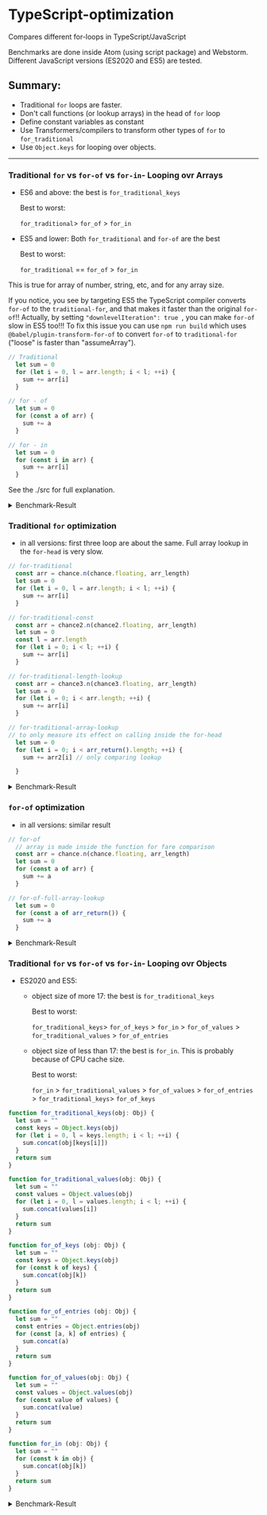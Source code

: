 # TypeScript-optimization
Compares different for-loops in TypeScript/JavaScript

Benchmarks are done inside Atom (using script package) and Webstorm. Different JavaScript versions (ES2020 and ES5) are tested.

## Summary:
- Traditional `for` loops are faster.
- Don't call functions (or lookup arrays) in the head of `for` loop
- Define constant variables as constant
- Use Transformers/compilers to transform other types of `for` to  `for_traditional`
- Use `Object.keys` for looping over objects.

---------------------------

### Traditional `for` vs `for-of` vs `for-in`- Looping ovr Arrays

- ES6 and above: the best is `for_traditional_keys`
                     
    Best to worst:   
         
    `for_traditional`> `for_of` > `for_in` 
 
- ES5 and lower: Both `for_traditional` and `for-of` are the best
                                      
    Best to worst:   
          
    `for_traditional` == `for_of` > `for_in` 


This is true for array of number, string, etc, and for any array size.

If you notice, you see by targeting ES5 the TypeScript compiler converts `for-of` to the `traditional-for`, and that makes it faster than the original `for-of`!! Actually, by setting `"downlevelIteration": true
`, you can make `for-of` slow in ES5 too!!!  To fix this issue you can use `npm run build` which uses `@babel/plugin-transform-for-of` to convert `for-of` to `traditional-for` ("loose" is faster than "assumeArray").

```typescript
// Traditional
  let sum = 0
  for (let i = 0, l = arr.length; i < l; ++i) {
    sum += arr[i]
  }

// for - of
  let sum = 0
  for (const a of arr) {
    sum += a
  }

// for - in
  let sum = 0
  for (const i in arr) {
    sum += arr[i]
  }
```
See the ./src for full explanation.

<details>
<summary>Benchmark-Result</summary>

    -------------------    
    ES2020:
    
    array size of 10
    number array
    for_traditional x 93,918,160 ops/sec Â±2.26% (85 runs sampled)
    for_of x 20,043,782 ops/sec Â±0.64% (94 runs sampled)
    for_in x 1,855,402 ops/sec Â±0.89% (95 runs sampled)
    Fastest is for_traditional
    
    string array
    for_traditional_str x 62,883,817 ops/sec Â±0.23% (92 runs sampled)
    for_of_str x 36,321,814 ops/sec Â±0.47% (92 runs sampled)
    for_in_str x 1,928,360 ops/sec Â±0.68% (93 runs sampled)
    Fastest is for_traditional_str
        
    -------------------        
    array size of 100
    number array
    for_traditional x 9,624,379 ops/sec Â±0.29% (91 runs sampled)
    for_of x 2,293,562 ops/sec Â±0.83% (91 runs sampled)
    for_in x 257,905 ops/sec Â±0.34% (97 runs sampled)
    Fastest is for_traditional
    
    string array
    for_traditional_str x 7,489,087 ops/sec Â±0.29% (94 runs sampled)
    for_of_str x 4,219,285 ops/sec Â±0.23% (96 runs sampled)
    for_in_str x 275,434 ops/sec Â±0.34% (96 runs sampled)
    Fastest is for_traditional_str
    
    -------------------    
    array size of 1000
    number array
    for_traditional x 807,444 ops/sec Â±0.22% (89 runs sampled)
    for_of x 310,846 ops/sec Â±0.62% (96 runs sampled)
    for_in x 27,566 ops/sec Â±0.33% (96 runs sampled)
    Fastest is for_traditional
    
    string array
    for_traditional_str x 643,079 ops/sec Â±1.59% (88 runs sampled)
    for_of_str x 439,983 ops/sec Â±0.30% (97 runs sampled)
    for_in_str x 28,672 ops/sec Â±1.55% (91 runs sampled)
    Fastest is for_traditional_str

    -------------------    
    ES5:

    number array
    array size of 1000
    number array
    for_traditional x 806,810 ops/sec Â±0.32% (93 runs sampled)
    for_of x 809,966 ops/sec Â±0.28% (97 runs sampled)
    for_in x 27,447 ops/sec Â±0.41% (96 runs sampled)
    Fastest is for_of
    
    string array
    for_traditional_str x 641,393 ops/sec Â±3.32% (81 runs sampled)
    for_of_str x 676,553 ops/sec Â±0.26% (96 runs sampled)
    for_in_str x 29,130 ops/sec Â±1.45% (90 runs sampled)
    Fastest is for_of_str
    
</details>

### Traditional `for` optimization

- in all versions: first three loop are about the same. Full array lookup in the `for-head` is very slow.

```typescript
// for-traditional
  const arr = chance.n(chance.floating, arr_length) 
  let sum = 0
  for (let i = 0, l = arr.length; i < l; ++i) {
    sum += arr[i]
  }

// for-traditional-const
  const arr = chance2.n(chance2.floating, arr_length)
  let sum = 0
  const l = arr.length
  for (let i = 0; i < l; ++i) {
    sum += arr[i]
  }

// for-traditional-length-lookup
  const arr = chance3.n(chance3.floating, arr_length)
  let sum = 0
  for (let i = 0; i < arr.length; ++i) {
    sum += arr[i]
  }

// for-traditional-array-lookup
// to only measure its effect on calling inside the for-head
  let sum = 0
  for (let i = 0; i < arr_return().length; ++i) {
    sum += arr2[i] // only comparing lookup

  }
```

<details>
<summary>Benchmark-Result</summary>

    ES2020:
    -------------------    
    array size of 10
    number array
    for_traditional x 62,302 ops/sec Â±0.72% (89 runs sampled)
    for_traditional_const x 61,790 ops/sec Â±0.97% (93 runs sampled)
    for_traditional_length_lookup x 62,299 ops/sec Â±1.11% (87 runs sampled)
    for_traditional_full_lockup x 5,647 ops/sec Â±0.94% (93 runs sampled)
    Fastest is for_traditional
    -------------------    

    array size of 100
    number array
    for_traditional x 6,481 ops/sec Â±0.81% (93 runs sampled)
    for_traditional_const x 6,575 ops/sec Â±0.90% (93 runs sampled)
    for_traditional_length_lookup x 6,590 ops/sec Â±0.86% (93 runs sampled)
    for_traditional_full_lockup x 65.56 ops/sec Â±0.89% (68 runs sampled)
    Fastest is for_traditional_length_lookup,for_traditional_const

    -------------------    
    array size of 1000
    number array
    for_traditional x 645 ops/sec Â±0.92% (91 runs sampled)
    for_traditional_const x 643 ops/sec Â±0.83% (91 runs sampled)
    for_traditional_length_lookup x 661 ops/sec Â±0.57% (91 runs sampled)
    for_traditional_full_lockup x 0.66 ops/sec Â±0.67% (6 runs sampled)
    Fastest is for_traditional_length_lookup

    -------------------    
    ES5:

    array size of 1000
    number array
    for_traditional x 652 ops/sec Â±0.63% (90 runs sampled)
    for_traditional_const x 654 ops/sec Â±0.99% (91 runs sampled)
    for_traditional_length_lookup x 651 ops/sec Â±1.00% (92 runs sampled)
    for_traditional_full_lockup x 0.66 ops/sec Â±0.79% (6 runs sampled)
    Fastest is for_traditional,for_traditional_const,for_traditional_length_lookup
    
</details>


### `for-of` optimization

- in all versions: similar result

```typescript
// for-of
  // array is made inside the function for fare comparison
  const arr = chance.n(chance.floating, arr_length)
  let sum = 0
  for (const a of arr) {
    sum += a
  }

// for-of-full-array-lookup
  let sum = 0
  for (const a of arr_return()) {
    sum += a
  }
```

<details>
<summary>Benchmark-Result</summary>

    ES2020:

    -------------------    
    array size of 10
    number array
    for_of x 65,064 ops/sec Â±0.89% (89 runs sampled)
    for_of_full_lookup x 65,289 ops/sec Â±0.92% (94 runs sampled)
    Fastest is for_of_full_lookup,for_of
        
    -------------------    

    array size of 100
    number array
    for_of x 6,542 ops/sec Â±0.74% (93 runs sampled)
    for_of_full_lookup x 6,549 ops/sec Â±1.09% (93 runs sampled)
    Fastest is for_of,for_of_full_lookup
    
    -------------------    

    array size of 1000
    number array
    for_of x 663 ops/sec Â±0.91% (91 runs sampled)
    for_of_full_lookup x 665 ops/sec Â±0.89% (92 runs sampled)
    Fastest is for_of_full_lookup,for_of

    -------------------    
    ES5:

    array size of 1000
    number array
    for_of x 652 ops/sec Â±1.09% (90 runs sampled)
    for_of_full_lookup x 654 ops/sec Â±0.75% (93 runs sampled)
    Fastest is for_of_full_lookup,for_of

</details>


### Traditional `for` vs `for-of` vs `for-in`- Looping ovr Objects

- ES2020 and ES5: 
    - object size of more 17:  the best is `for_traditional_keys`
    
        Best to worst:   
        
        `for_traditional_keys`> `for_of_keys` > `for_in` > `for_of_values` > `for_traditional_values` > `for_of_entries`
    
    - object size of less than 17:  the best is `for_in`.  This is probably because of CPU cache size.
   
        Best to worst:   
        
        `for_in` > `for_traditional_values` > `for_of_values` >  `for_of_entries` > `for_traditional_keys`> `for_of_keys`   

```typescript
function for_traditional_keys(obj: Obj) {
  let sum = ""
  const keys = Object.keys(obj)
  for (let i = 0, l = keys.length; i < l; ++i) {
    sum.concat(obj[keys[i]])
  }
  return sum
}

function for_traditional_values(obj: Obj) {
  let sum = ""
  const values = Object.values(obj)
  for (let i = 0, l = values.length; i < l; ++i) {
    sum.concat(values[i])
  }
  return sum
}

function for_of_keys (obj: Obj) {
  let sum = ""
  const keys = Object.keys(obj)
  for (const k of keys) {
    sum.concat(obj[k])
  }
  return sum
}

function for_of_entries (obj: Obj) {
  let sum = ""
  const entries = Object.entries(obj)
  for (const [a, k] of entries) {
    sum.concat(a)
  }
  return sum
}

function for_of_values(obj: Obj) {
  let sum = ""
  const values = Object.values(obj)
  for (const value of values) {
    sum.concat(value)
  }
  return sum
}

function for_in (obj: Obj) {
  let sum = ""
  for (const k in obj) {
    sum.concat(obj[k])
  }
  return sum
}
```

<details>
<summary>Benchmark-Result</summary>

 -------------------    
    ES2020:
    
    object size of 10
    obj string string
    for_traditional_keys x 5,198,136 ops/sec ±1.07% (88 runs sampled)
    for_traditional_values x 10,641,417 ops/sec ±0.65% (92 runs sampled)
    for_of_keys x 4,964,972 ops/sec ±1.14% (88 runs sampled)
    for_of_entries x 5,432,608 ops/sec ±1.08% (89 runs sampled)
    for_of_values x 10,047,025 ops/sec ±0.34% (95 runs sampled)
    for_in x 32,279,989 ops/sec ±0.39% (97 runs sampled)
    Fastest is for_in
        
    object size of 17
    obj string string
    for_traditional_keys x 2,812,406 ops/sec ±1.11% (88 runs sampled)
    for_traditional_values x 6,925,259 ops/sec ±0.52% (93 runs sampled)
    for_of_keys x 2,618,206 ops/sec ±1.54% (83 runs sampled)
    for_of_entries x 3,116,106 ops/sec ±1.33% (90 runs sampled)
    for_of_values x 6,625,984 ops/sec ±0.34% (93 runs sampled)
    for_in x 26,191,330 ops/sec ±1.26% (95 runs sampled)
    Fastest is for_in
    
    object size of 20
    obj string string
    for_traditional_keys x 1,127,018 ops/sec ±1.29% (88 runs sampled)
    for_traditional_values x 279,544 ops/sec ±0.39% (95 runs sampled)
    for_of_keys x 1,112,033 ops/sec ±0.78% (86 runs sampled)
    for_of_entries x 191,583 ops/sec ±0.38% (96 runs sampled)
    for_of_values x 276,410 ops/sec ±1.27% (93 runs sampled)
    for_in x 767,111 ops/sec ±1.19% (83 runs sampled)
    Fastest is for_traditional_keys
    -------------------        
    
    object size of 100
    obj string string
    for_traditional_keys x 200,249 ops/sec ±1.09% (90 runs sampled)
    for_traditional_values x 53,648 ops/sec ±0.93% (93 runs sampled)
    for_of_keys x 193,080 ops/sec ±1.87% (86 runs sampled)
    for_of_entries x 36,891 ops/sec ±0.96% (92 runs sampled)
    for_of_values x 54,290 ops/sec ±0.54% (94 runs sampled)
    for_in x 164,450 ops/sec ±0.95% (93 runs sampled)
    Fastest is for_traditional_keys
        
    -------------------    
    object size of 1000
    obj string string
    for_traditional_keys x 9,539 ops/sec ±0.58% (93 runs sampled)
    for_traditional_values x 4,322 ops/sec ±0.42% (93 runs sampled)
    for_of_keys x 9,606 ops/sec ±0.59% (89 runs sampled)
    for_of_entries x 3,155 ops/sec ±0.25% (96 runs sampled)
    for_of_values x 4,370 ops/sec ±0.33% (96 runs sampled)
    for_in x 8,779 ops/sec ±0.61% (92 runs sampled)
    Fastest is for_of_keys

    -------------------    
    ES5:

    object size of 1000
    obj string string
    for_traditional_keys x 9,348 ops/sec ±0.47% (95 runs sampled)
    for_traditional_values x 4,236 ops/sec ±0.57% (95 runs sampled)
    for_of_keys x 9,019 ops/sec ±1.60% (90 runs sampled)
    for_of_entries x 3,151 ops/sec ±0.20% (96 runs sampled)
    for_of_values x 4,288 ops/sec ±0.35% (95 runs sampled)
    for_in x 7,958 ops/sec ±0.87% (86 runs sampled)
    Fastest is for_traditional_keys
    
</details>
